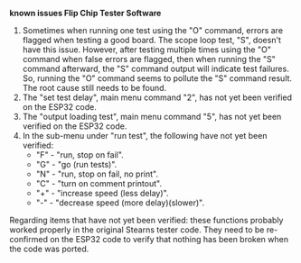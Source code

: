 <b>known issues Flip Chip Tester Software</b>
<p>
<ol>
<li>Sometimes when running one test using the "O" command, errors are flagged when testing a good board. The scope loop test, "S", doesn't have
this issue. However, after testing multiple times using the "O" command when false errors are flagged, then when running the "S" command
afterward, the "S" command output will indicate test failures. So, running the "O" command seems to pollute the "S" command result. 
The root cause still needs to be found.</li>
<li>The "set test delay", main menu command "2", has not yet been verified on the ESP32 code.</li>
<li>The "output loading test", main menu command "5", has not yet been verified on the ESP32 code.</li>
<li>In the sub-menu under "run test", the following have not yet been verified:
  <ul>
    <li>"F" - "run, stop on fail".</li>
    <li>"G" - "go (run tests)".</li>
    <li>"N" - "run, stop on fail, no print".</li>
    <li>"C" - "turn on comment printout".</li>
    <li>"+" - "increase speed (less delay)".</li>
    <li>"-" - "decrease speed (more delay)(slower)".</li>
  </ul>
</ol>
<p>Regarding items that have not yet been verified: these functions probably worked properly in the original Stearns tester code. They need to be re-confirmed on the ESP32 code to verify that nothing has been broken when the code was ported.
